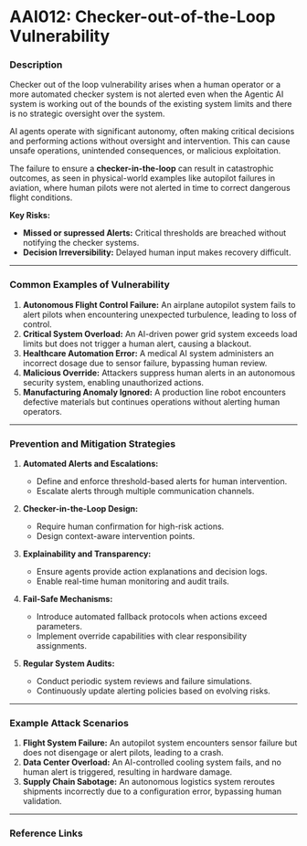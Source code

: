 # AAI012: Checker-out-of-the-Loop Vulnerability  

### Description  

Checker out of the loop vulnerability arises when a human operator or a more automated checker system is not alerted even when the Agentic AI system is working out of the bounds of the existing system limits and there is no strategic oversight over the system.

AI agents operate with significant autonomy, often making critical decisions and performing actions without oversight and intervention. This can cause unsafe operations, unintended consequences, or malicious exploitation. 

The failure to ensure a **checker-in-the-loop** can result in catastrophic outcomes, as seen in physical-world examples like autopilot failures in aviation, where human pilots were not alerted in time to correct dangerous flight conditions.

**Key Risks:**  
- **Missed or supressed Alerts:** Critical thresholds are breached without notifying the checker systems.  
- **Decision Irreversibility:** Delayed human input makes recovery difficult.  

---

### Common Examples of Vulnerability  

1. **Autonomous Flight Control Failure:** An airplane autopilot system fails to alert pilots when encountering unexpected turbulence, leading to loss of control.  
2. **Critical System Overload:** An AI-driven power grid system exceeds load limits but does not trigger a human alert, causing a blackout.  
3. **Healthcare Automation Error:** A medical AI system administers an incorrect dosage due to sensor failure, bypassing human review.  
4. **Malicious Override:** Attackers suppress human alerts in an autonomous security system, enabling unauthorized actions.  
5. **Manufacturing Anomaly Ignored:** A production line robot encounters defective materials but continues operations without alerting human operators.  

---

### Prevention and Mitigation Strategies  

1. **Automated Alerts and Escalations:**  
   - Define and enforce threshold-based alerts for human intervention.  
   - Escalate alerts through multiple communication channels.  

2. **Checker-in-the-Loop Design:**  
   - Require human confirmation for high-risk actions.  
   - Design context-aware intervention points.  

3. **Explainability and Transparency:**  
   - Ensure agents provide action explanations and decision logs.  
   - Enable real-time human monitoring and audit trails.  

4. **Fail-Safe Mechanisms:**  
   - Introduce automated fallback protocols when actions exceed parameters.  
   - Implement override capabilities with clear responsibility assignments.  

5. **Regular System Audits:**  
   - Conduct periodic system reviews and failure simulations.  
   - Continuously update alerting policies based on evolving risks.  

---

### Example Attack Scenarios  

1. **Flight System Failure:** An autopilot system encounters sensor failure but does not disengage or alert pilots, leading to a crash.  
2. **Data Center Overload:** An AI-controlled cooling system fails, and no human alert is triggered, resulting in hardware damage.  
3. **Supply Chain Sabotage:** An autonomous logistics system reroutes shipments incorrectly due to a configuration error, bypassing human validation.  

---

### Reference Links  

